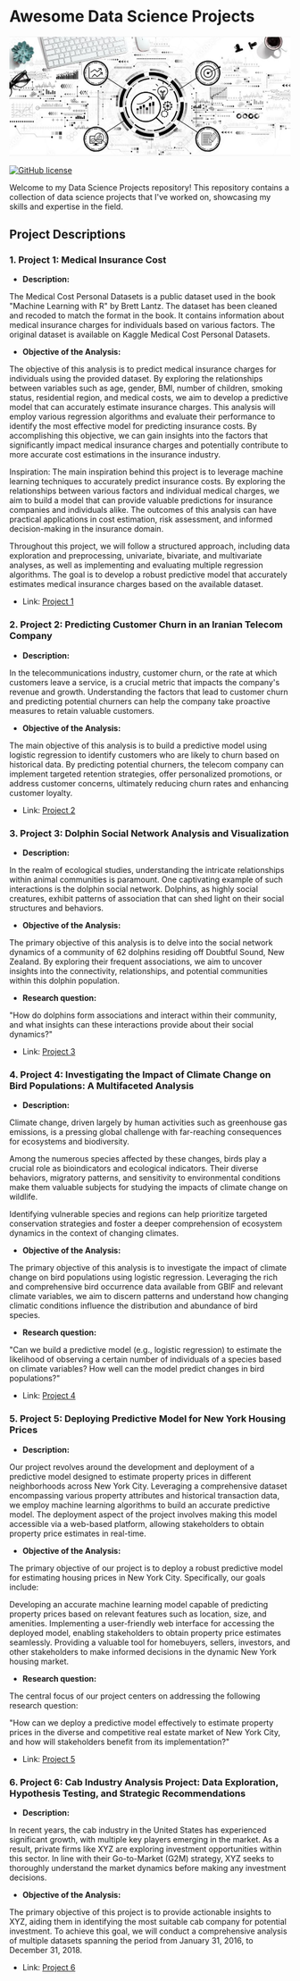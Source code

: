 # Awesome Data Science Projects

![Project Image or Logo](https://github.com/kostas696/Portfolio/blob/main/Medical_Insurance_Cost/photos/12.JPG)

[![GitHub license](https://img.shields.io/badge/license-MIT-blue.svg)](LICENSE)

Welcome to my Data Science Projects repository! This repository contains a collection of data science projects that I've worked on, showcasing my skills and expertise in the field.

## Project Descriptions

### 1. **Project 1: Medical Insurance Cost**
   
  - **Description:**

The Medical Cost Personal Datasets is a public dataset used in the book "Machine Learning with R" by Brett Lantz. The dataset has been cleaned and recoded to match the format in the book. It contains information about medical insurance charges for individuals based on various factors. The original dataset is available on Kaggle Medical Cost Personal Datasets.

  - **Objective of the Analysis:**
  
The objective of this analysis is to predict medical insurance charges for individuals using the provided dataset. By exploring the relationships between variables such as age, gender, BMI, number of children, smoking status, residential region, and medical costs, we aim to develop a predictive model that can accurately estimate insurance charges. This analysis will employ various regression algorithms and evaluate their performance to identify the most effective model for predicting insurance costs.
By accomplishing this objective, we can gain insights into the factors that significantly impact medical insurance charges and potentially contribute to more accurate cost estimations in the insurance industry.

Inspiration: The main inspiration behind this project is to leverage machine learning techniques to accurately predict insurance costs. By exploring the relationships between various factors and individual medical charges, we aim to build a model that can provide valuable predictions for insurance companies and individuals alike. The outcomes of this analysis can have practical applications in cost estimation, risk assessment, and informed decision-making in the insurance domain.

Throughout this project, we will follow a structured approach, including data exploration and preprocessing, univariate, bivariate, and multivariate analyses, as well as implementing and evaluating multiple regression algorithms. The goal is to develop a robust predictive model that accurately estimates medical insurance charges based on the available dataset.

   - Link: [Project 1](https://github.com/kostas696/Portfolio/tree/main/Medical_Insurance_Cost)
     

### 2. **Project 2: Predicting Customer Churn in an Iranian Telecom Company**
   
  - **Description:**

In the telecommunications industry, customer churn, or the rate at which customers leave a service, is a crucial metric that impacts the company's revenue and growth. Understanding the factors that lead to customer churn and predicting potential churners can help the company take proactive measures to retain valuable customers.

  - **Objective of the Analysis:**

The main objective of this analysis is to build a predictive model using logistic regression to identify customers who are likely to churn based on historical data. By predicting potential churners, the telecom company can implement targeted retention strategies, offer personalized promotions, or address customer concerns, ultimately reducing churn rates and enhancing customer loyalty.

   - Link: [Project 2](https://github.com/kostas696/Portfolio/tree/main/Predicting_Customer_Churn_in_an_Iranian_Telecom_Company)

     
### 3. **Project 3: Dolphin Social Network Analysis and Visualization**
   
  - **Description:**

In the realm of ecological studies, understanding the intricate relationships within animal communities is paramount. One captivating example of such interactions is the dolphin social network. Dolphins, as highly social creatures, exhibit patterns of association that can shed light on their social structures and behaviors.

  - **Objective of the Analysis:**

The primary objective of this analysis is to delve into the social network dynamics of a community of 62 dolphins residing off Doubtful Sound, New Zealand. By exploring their frequent associations, we aim to uncover insights into the connectivity, relationships, and potential communities within this dolphin population.

  - **Research question:**

"How do dolphins form associations and interact within their community, and what insights can these interactions provide about their social dynamics?"

   - Link: [Project 3](https://github.com/kostas696/Portfolio/tree/main/dolphins_network_analysis)


### 4. **Project 4: Investigating the Impact of Climate Change on Bird Populations: A Multifaceted Analysis**
   
  - **Description:**

Climate change, driven largely by human activities such as greenhouse gas emissions, is a pressing global challenge with far-reaching consequences for ecosystems and biodiversity.

Among the numerous species affected by these changes, birds play a crucial role as bioindicators and ecological indicators. Their diverse behaviors, migratory patterns, and sensitivity to environmental conditions make them valuable subjects for studying the impacts of climate change on wildlife.

Identifying vulnerable species and regions can help prioritize targeted conservation strategies and foster a deeper comprehension of ecosystem dynamics in the context of changing climates.

  - **Objective of the Analysis:**

The primary objective of this analysis is to investigate the impact of climate change on bird populations using logistic regression. Leveraging the rich and comprehensive bird occurrence data available from GBIF and relevant climate variables, we aim to discern patterns and understand how changing climatic conditions influence the distribution and abundance of bird species.

  - **Research question:**

"Can we build a predictive model (e.g., logistic regression) to estimate the likelihood of observing a certain number of individuals of a species based on climate variables? How well can the model predict changes in bird populations?"

   - Link: [Project 4]()


### 5. **Project 5: Deploying Predictive Model for New York Housing Prices**
   
  - **Description:**

Our project revolves around the development and deployment of a predictive model designed to estimate property prices in different neighborhoods across New York City. Leveraging a comprehensive dataset encompassing various property attributes and historical transaction data, we employ machine learning algorithms to build an accurate predictive model. The deployment aspect of the project involves making this model accessible via a web-based platform, allowing stakeholders to obtain property price estimates in real-time.

  - **Objective of the Analysis:**

The primary objective of our project is to deploy a robust predictive model for estimating housing prices in New York City. Specifically, our goals include:

Developing an accurate machine learning model capable of predicting property prices based on relevant features such as location, size, and amenities. Implementing a user-friendly web interface for accessing the deployed model, enabling stakeholders to obtain property price estimates seamlessly. Providing a valuable tool for homebuyers, sellers, investors, and other stakeholders to make informed decisions in the dynamic New York housing market.

  - **Research question:**

The central focus of our project centers on addressing the following research question:

"How can we deploy a predictive model effectively to estimate property prices in the diverse and competitive real estate market of New York City, and how will stakeholders benefit from its implementation?"

   - Link: [Project 5](https://github.com/kostas696/Portfolio/tree/main/Deploying_Predictive_Model_for_New_York_Housing_Prices)


### 6. **Project 6: Cab Industry Analysis Project: Data Exploration, Hypothesis Testing, and Strategic Recommendations**
   
  - **Description:**

In recent years, the cab industry in the United States has experienced significant growth, with multiple key players emerging in the market. As a result, private firms like XYZ are exploring investment opportunities within this sector. In line with their Go-to-Market (G2M) strategy, XYZ seeks to thoroughly understand the market dynamics before making any investment decisions.

  - **Objective of the Analysis:**

The primary objective of this project is to provide actionable insights to XYZ, aiding them in identifying the most suitable cab company for potential investment. To achieve this goal, we will conduct a comprehensive analysis of multiple datasets spanning the period from January 31, 2016, to December 31, 2018.

   - Link: [Project 6](https://github.com/kostas696/Portfolio/blob/main/Project_Cab_Industry_Analysis/code/Project_Cab_Industry_Analysis.ipynb)




